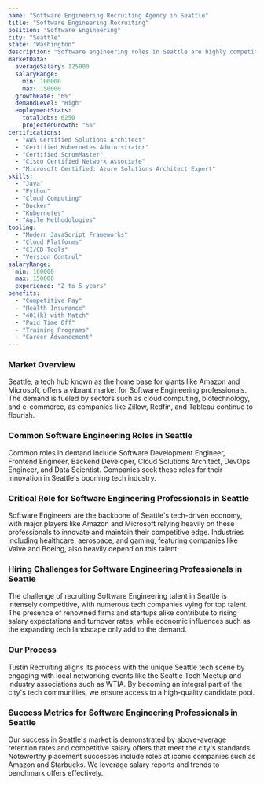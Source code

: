 ```yaml
---
name: "Software Engineering Recruiting Agency in Seattle"
title: "Software Engineering Recruiting"
position: "Software Engineering"
city: "Seattle"
state: "Washington"
description: "Software engineering roles in Seattle are highly competitive, offering opportunities to work with leading tech companies."
marketData:
  averageSalary: 125000
  salaryRange:
    min: 100000
    max: 150000
  growthRate: "6%"
  demandLevel: "High"
  employmentStats:
    totalJobs: 6250
    projectedGrowth: "5%"
certifications:
  - "AWS Certified Solutions Architect"
  - "Certified Kubernetes Administrator"
  - "Certified ScrumMaster"
  - "Cisco Certified Network Associate"
  - "Microsoft Certified: Azure Solutions Architect Expert"
skills:
  - "Java"
  - "Python"
  - "Cloud Computing"
  - "Docker"
  - "Kubernetes"
  - "Agile Methodologies"
tooling:
  - "Modern JavaScript Frameworks"
  - "Cloud Platforms"
  - "CI/CD Tools"
  - "Version Control"
salaryRange:
  min: 100000
  max: 150000
  experience: "2 to 5 years"
benefits:
  - "Competitive Pay"
  - "Health Insurance"
  - "401(k) with Match"
  - "Paid Time Off"
  - "Training Programs"
  - "Career Advancement"
---
```


### Market Overview
Seattle, a tech hub known as the home base for giants like Amazon and Microsoft, offers a vibrant market for Software Engineering professionals. The demand is fueled by sectors such as cloud computing, biotechnology, and e-commerce, as companies like Zillow, Redfin, and Tableau continue to flourish.
### Common Software Engineering Roles in Seattle
Common roles in demand include Software Development Engineer, Frontend Engineer, Backend Developer, Cloud Solutions Architect, DevOps Engineer, and Data Scientist. Companies seek these roles for their innovation in Seattle's booming tech industry.

### Critical Role for Software Engineering Professionals in Seattle
Software Engineers are the backbone of Seattle's tech-driven economy, with major players like Amazon and Microsoft relying heavily on these professionals to innovate and maintain their competitive edge. Industries including healthcare, aerospace, and gaming, featuring companies like Valve and Boeing, also heavily depend on this talent.

### Hiring Challenges for Software Engineering Professionals in Seattle
The challenge of recruiting Software Engineering talent in Seattle is intensely competitive, with numerous tech companies vying for top talent. The presence of renowned firms and startups alike contribute to rising salary expectations and turnover rates, while economic influences such as the expanding tech landscape only add to the demand.

### Our Process
Tustin Recruiting aligns its process with the unique Seattle tech scene by engaging with local networking events like the Seattle Tech Meetup and industry associations such as WTIA. By becoming an integral part of the city's tech communities, we ensure access to a high-quality candidate pool.

### Success Metrics for Software Engineering Professionals in Seattle
Our success in Seattle's market is demonstrated by above-average retention rates and competitive salary offers that meet the city's standards. Noteworthy placement successes include roles at iconic companies such as Amazon and Starbucks. We leverage salary reports and trends to benchmark offers effectively.